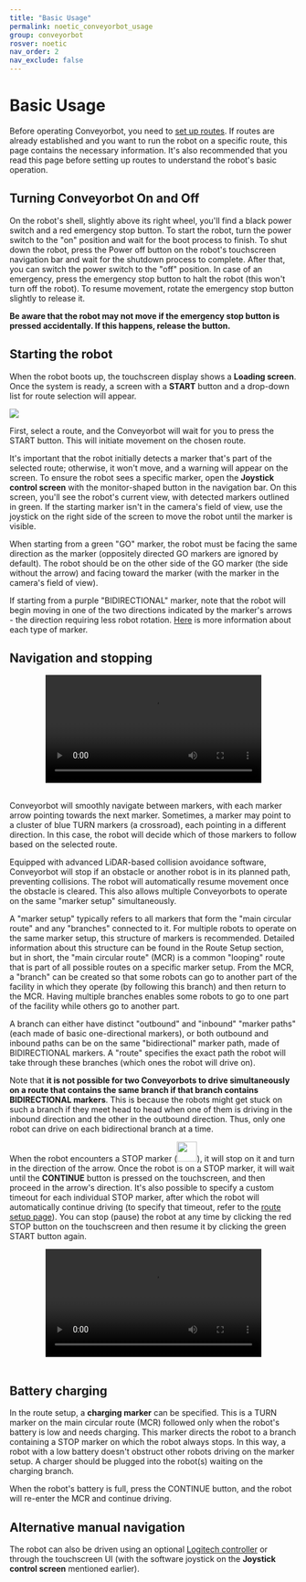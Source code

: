 ```yaml
---
title: "Basic Usage"
permalink: noetic_conveyorbot_usage
group: conveyorbot
rosver: noetic
nav_order: 2
nav_exclude: false
---
```


# Basic Usage

Before operating Conveyorbot, you need to [set up routes](noetic_conveyorbot_setup). If routes are already established and you want to run the robot on a specific route, this page contains the necessary information. It's also recommended that you read this page before setting up routes to understand the robot's basic operation.

## Turning Conveyorbot On and Off

On the robot's shell, slightly above its right wheel, you'll find a black power switch and a red emergency stop button. To start the robot, turn the power switch to the "on" position and wait for the boot process to finish. To shut down the robot, press the Power off button on the robot's touchscreen navigation bar and wait for the shutdown process to complete. After that, you can switch the power switch to the "off" position. In case of an emergency, press the emergency stop button to halt the robot (this won't turn off the robot). To resume movement, rotate the emergency stop button slightly to release it. 

**Be aware that the robot may not move if the emergency stop button is pressed accidentally. If this happens, release the button.**

## Starting the robot

When the robot boots up, the touchscreen display shows a **Loading screen**. Once the system is ready, a screen with a **START** button and a drop-down list for route selection will appear.

<img src="../../assets/breadcrumb/control_panel_screen.png" >

First, select a route, and the Conveyorbot will wait for you to press the START button. This will initiate movement on the chosen route. 

It's important that the robot initially detects a marker that's part of the selected route; otherwise, it won't move, and a warning will appear on the screen. To ensure the robot sees a specific marker, open the **Joystick control screen** with the monitor-shaped button in the navigation bar. On this screen, you'll see the robot's current view, with detected markers outlined in green. If the starting marker isn't in the camera's field of view, use the joystick on the right side of the screen to move the robot until the marker is visible. 

When starting from a green "GO" marker, the robot must be facing the same direction as the marker (oppositely directed GO markers are ignored by default). The robot should be on the other side of the GO marker (the side without the arrow) and facing toward the marker (with the marker in the camera's field of view). 

If starting from a purple "BIDIRECTIONAL" marker, note that the robot will begin moving in one of the two directions indicated by the marker's arrows - the direction requiring less robot rotation. [Here](noetic_conveyorbot_fiducials) is more information about each type of marker.

## Navigation and stopping

<video style="display: block; margin-left: auto; margin-right: auto;" width="75%" controls autoplay>
  <source src="assets/breadcrumb/Ubiquity_Turn_Cutted.mov" type="video/mp4">
  Your browser does not support the video tag.
</video>

<br>

Conveyorbot will smoothly navigate between markers, with each marker arrow pointing towards the next marker. Sometimes, a marker may point to a cluster of blue TURN markers (a crossroad), each pointing in a different direction. In this case, the robot will decide which of those markers to follow based on the selected route.

Equipped with advanced LiDAR-based collision avoidance software, Conveyorbot will stop if an obstacle or another robot is in its planned path, preventing collisions. The robot will automatically resume movement once the obstacle is cleared. This also allows multiple Conveyorbots to operate on the same "marker setup" simultaneously.

A "marker setup" typically refers to all markers that form the "main circular route" and any "branches" connected to it. For multiple robots to operate on the same marker setup, this structure of markers is recommended. Detailed information about this structure can be found in the Route Setup section, but in short, the "main circular route" (MCR) is a common "looping" route that is part of all possible routes on a specific marker setup. From the MCR, a "branch" can be created so that some robots can go to another part of the facility in which they operate (by following this branch) and then return to the MCR. Having multiple branches enables some robots to go to one part of the facility while others go to another part.

A branch can either have distinct "outbound" and "inbound" "marker paths" (each made of basic one-directional markers), or both outbound and inbound paths can be on the same "bidirectional" marker path, made of BIDIRECTIONAL markers. A "route" specifies the exact path the robot will take through these branches (which ones the robot will drive on). 

Note that **it is not possible for two Conveyorbots to drive simultaneously on a route that contains the same branch if that branch contains BIDIRECTIONAL markers**. This is because the robots might get stuck on such a branch if they meet head to head when one of them is driving in the inbound direction and the other in the outbound direction. Thus, only one robot can drive on each bidirectional branch at a time.

When the robot encounters a STOP marker (<img src="assets/breadcrumb/stop_marker.jpg" alt="" width="35">), it will stop on it and turn in the direction of the arrow. Once the robot is on a STOP marker, it will wait until the **CONTINUE** button is pressed on the touchscreen, and then proceed in the arrow's direction. It's also possible to specify a custom timeout for each individual STOP marker, after which the robot will automatically continue driving (to specify that timeout, refer to the [route setup page](noetic_conveyorbot_setup)). You can stop (pause) the robot at any time by clicking the red STOP button on the touchscreen and then resume it by clicking the green START button again.

<video style="display: block; margin-left: auto; margin-right: auto;" width="75%" controls autoplay>
  <source src="assets/breadcrumb/Ubiquity_Start_Stop.mov" type="video/mp4">
  Your browser does not support the video tag.
</video>

<br>

## Battery charging

In the route setup, a **charging marker** can be specified. This is a TURN marker on the main circular route (MCR) followed only when the robot's battery is low and needs charging. This marker directs the robot to a branch containing a STOP marker on which the robot always stops. In this way, a robot with a low battery doesn't obstruct other robots driving on the marker setup. A charger should be plugged into the robot(s) waiting on the charging branch. 

When the robot's battery is full, press the CONTINUE button, and the robot will re-enter the MCR and continue driving.

## Alternative manual navigation

The robot can also be driven using an optional [Logitech controller](noetic_quick_keyboard_driving#using-the-optional-logitech-controller) or through the touchscreen UI (with the software joystick on the **Joystick control screen** mentioned earlier).